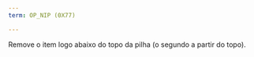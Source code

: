 ```yaml
---
term: OP_NIP (0X77)

---
```

Remove o item logo abaixo do topo da pilha (o segundo a partir do topo).